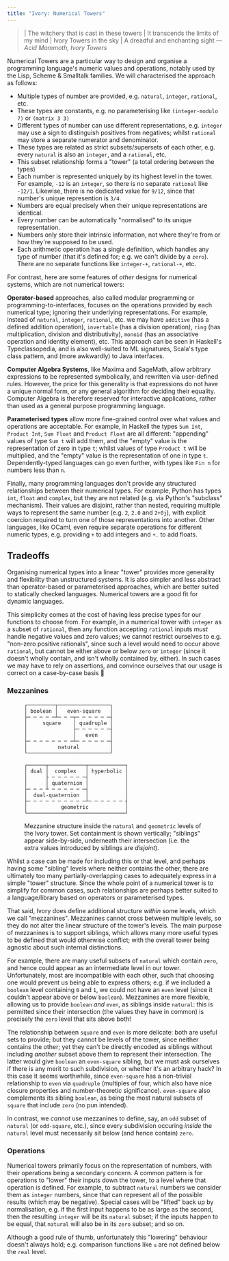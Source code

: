 ```yaml
---
title: "Ivory: Numerical Towers"
---
```


> | The witchery that is cast in these towers
> | It transcends the limits of my mind
> | Ivory Towers in the sky
> | A dreadful and enchanting sight
— <cite>Acid Mammoth, *Ivory Towers*</cite>

Numerical Towers are a particular way to design and organise a programming
language's numeric values and operations, notably used by the Lisp, Scheme &
Smalltalk families. We will characterised the approach as follows:

 - Multiple types of number are provided, e.g. `natural`, `integer`, `rational`,
   etc.
 - These types are constants, e.g. no parameterising like `(integer-modulo 7)`
   or `(matrix 3 3)`
 - Different types of number can use different representations, e.g. `integer`
   may use a sign to distinguish positives from negatives; whilst `rational` may
   store a separate numerator and denominator.
 - These types are related as strict subsets/supersets of each other, e.g. every
   `natural` is also an `integer`, and a `rational`, etc.
 - This subset relationship forms a "tower" (a total ordering between the types)
 - Each number is represented uniquely by its highest level in the tower. For
   example, `-12` is an `integer`, so there is no separate `rational` like
   `-12/1`. Likewise, there is no dedicated value for `9/12`, since that
   number's unique represention is `3/4`.
 - Numbers are equal precisely when their unique representations are identical.
 - Every number can be automatically "normalised" to its unique representation.
 - Numbers only store their intrinsic information, not where they're from or how
   they're supposed to be used.
 - Each arithmetic operation has a single definition, which handles any type of
   number (that it's defined for; e.g. we can't divide by a `zero`). There are
   no separate functions like `integer-+`, `rational-+`, etc.

For contrast, here are some features of *other* designs for numerical systems,
which are not numerical towers:

**Operator-based** approaches, also called modular programming or
programming-to-interfaces, focuses on the operations provided by each numerical
type; ignoring their underlying representations. For example, instead of
`natural`, `integer`, `rational`, etc. we may have `additive` (has a defined
addition operation), `invertable` (has a division operation), `ring` (has
multiplication, division and distributivity), `monoid` (has an associative
operation and identity element), etc. This approach can be seen in Haskell's
Typeclassopedia, and is also well-suited to ML signatures, Scala's type class
pattern, and (more awkwardly) to Java interfaces.

**Computer Algebra Systems**, like Maxima and SageMath, allow arbitrary
expressions to be represented symbolically, and rewritten via user-defined
rules. However, the price for this generality is that expressions do not have a
unique normal form, or any general algorithm for deciding their
equality. Computer Algebra is therefore reserved for interactive applications,
rather than used as a general purpose programming language.

**Parameterised types** allow more fine-grained control over what values and
operations are acceptable. For example, in Haskell the types `Sum Int`, `Product
Int`, `Sum Float` and `Product Float` are all different: "appending" values of
type `Sum t` will add them, and the "empty" value is the representation of zero
in type `t`; whilst values of type `Product t` will be multiplied, and the
"empty" value is the representation of one in type `t`. Dependently-typed
languages can go even further, with types like `Fin n` for numbers less than
`n`.

Finally, many programming languages don't provide any structured relationships
between their numerical types. For example, Python has types `int`, `float` and
`complex`, but they are not related (e.g. via Python's "subclass" mechanism).
Their values are disjoint, rather than nested, requiring multiple ways to
represent the same number (e.g. `2`, `2.0` and `2+0j`), with explicit coercion
required to turn one of those representations into another. Other languages,
like OCaml, even require separate operations for different numeric types, e.g.
providing `+` to add integers and `+.` to add floats.

## Tradeoffs ###

Organising numerical types into a linear "tower" provides more generality and
flexibility than unstructured systems. It is also simpler and less abstract than
operator-based or parameterised approaches, which are better suited to
statically checked languages. Numerical towers are a good fit for dynamic
languages.

This simplicity comes at the cost of having less precise types for our functions
to choose from. For example, in a numerical tower with `integer` as a subset of
`rational`, then any function accepting `rational` inputs *must* handle negative
values and zero values; we cannot restrict ourselves to e.g. "non-zero positive
rationals", since such a level would need to occur above `rational`, but cannot
be either above or below `zero` or `integer` (since it doesn't wholly contain,
and isn't wholly contained by, either). In such cases we may have to rely on
assertions, and convince ourselves that our usage is correct on a case-by-case
basis 🤞

### Mezzanines ###

<figure>

```
┌─────────┬─────────────────┐
│ boolean │   even-square   │
├─ ─ ─ ─ ─┴─ ─ ─┬─ ─ ─ ─ ─ ─┤
│     square    │ quadruple │
│               ├─ ─ ─ ─ ─ ─┤
│               │   even    │
├─ ─ ─ ─ ─ ─ ─ ─┴─ ─ ─ ─ ─ ─┤
│          natural          │
└───────────────────────────┘
```

```
┌──────┬────────────┬────────────┐
│ dual │  complex   │ hyperbolic │
│      ├ ─ ─ ─ ─ ─ ─┤            │
│      │ quaternion │            │
├─ ─ ─ ┴ ─ ─ ─ ─ ─ ─┤            │
│  dual-quaternion  │            │
├─ ─ ─ ─ ─ ─ ─ ─ ─ ─┴─ ─ ─ ─ ─ ─ ┤
│           geometric            │
└────────────────────────────────┘
```

 <figcaption>

Mezzanine structure inside the `natural` and `geometric` levels of the Ivory
tower. Set containment is shown vertically; "siblings" appear side-by-side,
underneath their intersection (i.e. the extra values introduced by siblings are
*disjoint*).

 </figcaption>
</figure>

Whilst a case can be made for including this or that level, and perhaps having
some "sibling" levels where neither contains the other, there are ultimately too
many partially-overlapping cases to adequately express in a simple "tower"
structure. Since the whole point of a numerical tower is to simplify for common
cases, such relationships are perhaps better suited to a language/library based
on operators or parameterised types.

That said, Ivory does define additional structure *within* some levels, which we
call "mezzanines". Mezzanines cannot cross between multiple levels, so they do
not alter the linear structure of the tower's levels. The main purpose of
mezzanines is to support siblings, which allows many more useful types to be
defined that would otherwise conflict; with the overall tower being agnostic
about such internal distinctions.

For example, there are many useful subsets of `natural` which contain `zero`,
and hence could appear as an intermediate level in our tower. Unfortunately,
most are incompatible with each other, such that choosing one would prevent us
being able to express others; e.g. if we included a `boolean` level containing
`0` and `1`, we could not have an `even` level (since it couldn't appear above
or below `boolean`). Mezzanines are more flexible, allowing us to provide
`boolean` *and* `even`, as siblings inside `natural`: this is permitted since
their intersection (the values they have in common) is precisely the `zero`
level that sits above both!

The relationship between `square` and `even` is more delicate: both are useful
sets to provide; but they cannot be levels of the tower, since neither contains
the other; yet they can't be directly encoded as siblings without including
*another* subset above them to represent their intersection. The latter would
give `boolean` an `even-square` sibling, but we must ask ourselves if there is
any merit to such subdivision, or whether it's an arbitrary hack? In this case
it seems worthwhile, since `even-square` has a non-trivial relationship to
`even` via `quadruple` (multiples of four, which also have nice closure
properties and number-theoretic significance). `even-square` also complements
its sibling `boolean`, as being the most natural subsets of `square` that
include `zero` (no pun intended).

In contrast, we *cannot* use mezzanines to define, say, an `odd` subset of
`natural` (or `odd-square`, etc.), since every subdivision occuring *inside* the
`natural` level must necessarily sit below (and hence contain) `zero`.

### Operations ###

Numerical towers primarily focus on the representation of numbers, with their
operations being a secondary concern. A common pattern is for operations to
"lower" their inputs down the tower, to a level where that operation is defined.
For example, to subtract `natural` numbers we consider them as `integer`
numbers, since that can represent all of the possible results (which may be
negative). Special cases will be "lifted" back up by normalisation, e.g. if the
first input happens to be as large as the second, then the resulting `integer`
will be its `natural` subset; if the inputs happen to be equal, that `natural`
will also be in its `zero` subset; and so on.

Although a good rule of thumb, unfortunately this "lowering" behaviour doesn't
always hold; e.g. comparison functions like `≤` are not defined below the
`real` level.
